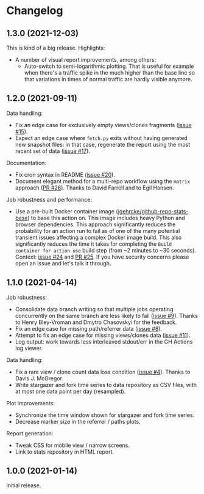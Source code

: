 # Changelog

## 1.3.0 (2021-12-03)

This is kind of a big release. Highlights:

* A number of visual report improvements, among others:
  * Auto-switch to semi-logarithmic plotting. That is useful for example when there's a traffic spike in the much higher than the base line so that variations in times of normal traffic are hardly visible anymore.



## 1.2.0 (2021-09-11)

Data handling:

- Fix an edge case for exclusively empty views/clones fragments ([issue #15](https://github.com/jgehrcke/github-repo-stats/issues/15)).
- Expect an edge case where `fetch.py` exits without having generated new snapshot files: in that case, regenerate the report using the most recent set of data ([issue #17](https://github.com/jgehrcke/github-repo-stats/issues/17)).

Documentation:

- Fix cron syntax in README ([issue #20](https://github.com/jgehrcke/github-repo-stats/issues/20)).
- Document elegant method for a multi-repo workflow using the `matrix` approach ([PR #26](https://github.com/jgehrcke/github-repo-stats/pull/26)). Thanks to David Farrell and to Egil Hansen.

Job robustness and performance:

- Use a pre-built Docker container image ([jgehrcke/github-repo-stats-base](https://hub.docker.com/r/jgehrcke/github-repo-stats-base)) to base this action on. This image includes heavy Python and browser dependencies. This approach significantly reduces the probability for an action run to fail as of one of the many potential transient issues affecting a complex Docker image build. This also significantly reduces the time it takes for completing the `Build container for action use` build step (from ~2 minutes to ~30 seconds). Context: [issue #24](https://github.com/jgehrcke/github-repo-stats/issues/24) and [PR #25](https://github.com/jgehrcke/github-repo-stats/pull/25). If you have security concerns please open an issue and let's talk it through.

## 1.1.0 (2021-04-14)

Job robustness:

- Consolidate data branch writing so that multiple jobs operating concurrently on the same branch are less likely to fail ([issue #9](https://github.com/jgehrcke/github-repo-stats/issues/9)). Thanks to Henry Bley-Vroman and Dmytro Chasovskyi for the feedback.
- Fix an edge case for missing path/referrer data ([issue #8](https://github.com/jgehrcke/github-repo-stats/issues/8)).
- Attempt to fix an edge case for missing views/clones data ([issue #11](https://github.com/jgehrcke/github-repo-stats/issues/11)).
- Log output: work towards less interleaved stdout/err in the GH Actions log viewer.

Data handling:

- Fix a rare view / clone count data loss condition ([issue #4](https://github.com/jgehrcke/github-repo-stats/issues/4)). Thanks to Davis J. McGregor.
- Write stargazer and fork time series to data repository as CSV files, with at most one data point per day (resampled).

Plot improvements:

- Synchronize the time window shown for stargazer and fork time series.
- Decrease marker size in the referrer / paths plots.

Report generation:

- Tweak CSS for mobile view / narrow screens.
- Link to stats repository in HTML report.

## 1.0.0 (2021-01-14)

Initial release.
